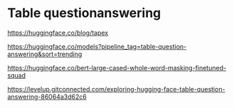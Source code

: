 # Table questionanswering

https://huggingface.co/blog/tapex

https://huggingface.co/models?pipeline_tag=table-question-answering&sort=trending

https://huggingface.co/bert-large-cased-whole-word-masking-finetuned-squad

https://levelup.gitconnected.com/exploring-hugging-face-table-question-answering-86064a3d62c6




